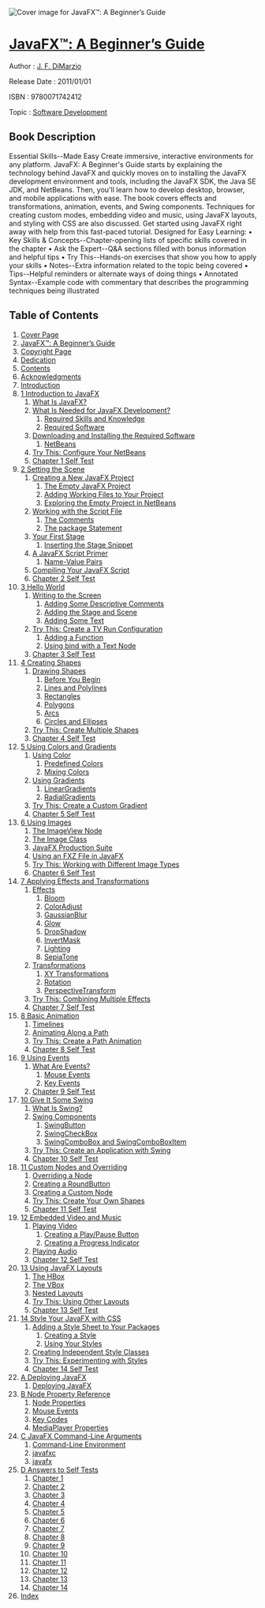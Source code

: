 ![Cover image for JavaFX™: A Beginner’s Guide](https://imgdetail.ebookreading.net/cover/cover/software_development/EB9780071742412.jpg)

[JavaFX™: A Beginner’s Guide](https://ebookreading.net/view/book/JavaFX%E2%84%A2%3A+A+Beginner%E2%80%99s+Guide-EB9780071742412_1.html "JavaFX™: A Beginner’s Guide")
====================================================================================================================

Author : [J. F. DiMarzio](https://ebookreading.net/search/author/J.+F.+DiMarzio)

Release Date : 2011/01/01

ISBN : 9780071742412

Topic : [Software Development](https://ebookreading.net/search/category/software-development)

Book Description
-----------------

Essential Skills--Made Easy
Create immersive, interactive environments for any platform. JavaFX: A Beginner's Guide starts by explaining the technology behind JavaFX and quickly moves on to installing the JavaFX development environment and tools, including the JavaFX SDK, the Java SE JDK, and NetBeans. Then, you'll learn how to develop desktop, browser, and mobile applications with ease. The book covers effects and transformations, animation, events, and Swing components. Techniques for creating custom modes, embedding video and music, using JavaFX layouts, and styling with CSS are also discussed. Get started using JavaFX right away with help from this fast-paced tutorial.
Designed for Easy Learning:
• Key Skills &amp; Concepts--Chapter-opening lists of specific skills covered in the chapter
• Ask the Expert--Q&amp;A sections filled with bonus information and helpful tips
• Try This--Hands-on exercises that show you how to apply your skills
• Notes--Extra information related to the topic being covered
• Tips--Helpful reminders or alternate ways of doing things
• Annotated Syntax--Example code with commentary that describes the programming techniques being illustrated
              
Table of Contents
-----------------

1. [Cover Page](https://ebookreading.net/view/book/JavaFX%E2%84%A2%3A+A+Beginner%E2%80%99s+Guide-EB9780071742412_1.html)
1. [JavaFX™: A Beginner’s Guide](https://ebookreading.net/view/book/JavaFX%E2%84%A2%3A+A+Beginner%E2%80%99s+Guide-EB9780071742412_4.html)
1. [Copyright Page](https://ebookreading.net/view/book/JavaFX%E2%84%A2%3A+A+Beginner%E2%80%99s+Guide-EB9780071742412_5.html)
1. [Dedication](https://ebookreading.net/view/book/JavaFX%E2%84%A2%3A+A+Beginner%E2%80%99s+Guide-EB9780071742412_6.html)
1. [Contents](https://ebookreading.net/view/book/JavaFX%E2%84%A2%3A+A+Beginner%E2%80%99s+Guide-EB9780071742412_8.html)
1. [Acknowledgments](https://ebookreading.net/view/book/JavaFX%E2%84%A2%3A+A+Beginner%E2%80%99s+Guide-EB9780071742412_9.html#acknowledgments)
1. [Introduction](https://ebookreading.net/view/book/JavaFX%E2%84%A2%3A+A+Beginner%E2%80%99s+Guide-EB9780071742412_10.html#introduction)
1. [1 Introduction to JavaFX](https://ebookreading.net/view/book/JavaFX%E2%84%A2%3A+A+Beginner%E2%80%99s+Guide-EB9780071742412_11.html#ch01)
    1. [What Is JavaFX?](https://ebookreading.net/view/book/JavaFX%E2%84%A2%3A+A+Beginner%E2%80%99s+Guide-EB9780071742412_11.html#ch01lev1sec1)
    1. [What Is Needed for JavaFX Development?](https://ebookreading.net/view/book/JavaFX%E2%84%A2%3A+A+Beginner%E2%80%99s+Guide-EB9780071742412_11.html#ch01lev1sec2)
        1. [Required Skills and Knowledge](https://ebookreading.net/view/book/JavaFX%E2%84%A2%3A+A+Beginner%E2%80%99s+Guide-EB9780071742412_11.html#ch01lev2sec1)
        1. [Required Software](https://ebookreading.net/view/book/JavaFX%E2%84%A2%3A+A+Beginner%E2%80%99s+Guide-EB9780071742412_11.html#ch01lev2sec2)
    1. [Downloading and Installing the Required Software](https://ebookreading.net/view/book/JavaFX%E2%84%A2%3A+A+Beginner%E2%80%99s+Guide-EB9780071742412_11.html#ch01lev1sec3)
        1. [NetBeans](https://ebookreading.net/view/book/JavaFX%E2%84%A2%3A+A+Beginner%E2%80%99s+Guide-EB9780071742412_11.html#ch01lev2sec3)
    1. [Try This: Configure Your NetBeans](https://ebookreading.net/view/book/JavaFX%E2%84%A2%3A+A+Beginner%E2%80%99s+Guide-EB9780071742412_11.html#ch01lev1sec4)
    1. [Chapter 1 Self Test](https://ebookreading.net/view/book/JavaFX%E2%84%A2%3A+A+Beginner%E2%80%99s+Guide-EB9780071742412_11.html#ch01lev1sec5)
1. [2 Setting the Scene](https://ebookreading.net/view/book/JavaFX%E2%84%A2%3A+A+Beginner%E2%80%99s+Guide-EB9780071742412_12.html#ch02)
    1. [Creating a New JavaFX Project](https://ebookreading.net/view/book/JavaFX%E2%84%A2%3A+A+Beginner%E2%80%99s+Guide-EB9780071742412_12.html#ch02lev1sec1)
        1. [The Empty JavaFX Project](https://ebookreading.net/view/book/JavaFX%E2%84%A2%3A+A+Beginner%E2%80%99s+Guide-EB9780071742412_12.html#ch02lev2sec1)
        1. [Adding Working Files to Your Project](https://ebookreading.net/view/book/JavaFX%E2%84%A2%3A+A+Beginner%E2%80%99s+Guide-EB9780071742412_12.html#ch02lev2sec2)
        1. [Exploring the Empty Project in NetBeans](https://ebookreading.net/view/book/JavaFX%E2%84%A2%3A+A+Beginner%E2%80%99s+Guide-EB9780071742412_12.html#ch02lev2sec3)
    1. [Working with the Script File](https://ebookreading.net/view/book/JavaFX%E2%84%A2%3A+A+Beginner%E2%80%99s+Guide-EB9780071742412_12.html#ch02lev1sec2)
        1. [The Comments](https://ebookreading.net/view/book/JavaFX%E2%84%A2%3A+A+Beginner%E2%80%99s+Guide-EB9780071742412_12.html#ch02lev2sec4)
        1. [The package Statement](https://ebookreading.net/view/book/JavaFX%E2%84%A2%3A+A+Beginner%E2%80%99s+Guide-EB9780071742412_12.html#ch02lev2sec5)
    1. [Your First Stage](https://ebookreading.net/view/book/JavaFX%E2%84%A2%3A+A+Beginner%E2%80%99s+Guide-EB9780071742412_12.html#ch02lev1sec3)
        1. [Inserting the Stage Snippet](https://ebookreading.net/view/book/JavaFX%E2%84%A2%3A+A+Beginner%E2%80%99s+Guide-EB9780071742412_12.html#ch02lev2sec6)
    1. [A JavaFX Script Primer](https://ebookreading.net/view/book/JavaFX%E2%84%A2%3A+A+Beginner%E2%80%99s+Guide-EB9780071742412_12.html#ch02lev1sec4)
        1. [Name-Value Pairs](https://ebookreading.net/view/book/JavaFX%E2%84%A2%3A+A+Beginner%E2%80%99s+Guide-EB9780071742412_12.html#ch02lev2sec7)
    1. [Compiling Your JavaFX Script](https://ebookreading.net/view/book/JavaFX%E2%84%A2%3A+A+Beginner%E2%80%99s+Guide-EB9780071742412_12.html#ch02lev1sec5)
    1. [Chapter 2 Self Test](https://ebookreading.net/view/book/JavaFX%E2%84%A2%3A+A+Beginner%E2%80%99s+Guide-EB9780071742412_12.html#ch02lev1sec6)
1. [3 Hello World](https://ebookreading.net/view/book/JavaFX%E2%84%A2%3A+A+Beginner%E2%80%99s+Guide-EB9780071742412_13.html#ch03)
    1. [Writing to the Screen](https://ebookreading.net/view/book/JavaFX%E2%84%A2%3A+A+Beginner%E2%80%99s+Guide-EB9780071742412_13.html#ch03lev1sec1)
        1. [Adding Some Descriptive Comments](https://ebookreading.net/view/book/JavaFX%E2%84%A2%3A+A+Beginner%E2%80%99s+Guide-EB9780071742412_13.html#ch03lev2sec1)
        1. [Adding the Stage and Scene](https://ebookreading.net/view/book/JavaFX%E2%84%A2%3A+A+Beginner%E2%80%99s+Guide-EB9780071742412_13.html#ch03lev2sec2)
        1. [Adding Some Text](https://ebookreading.net/view/book/JavaFX%E2%84%A2%3A+A+Beginner%E2%80%99s+Guide-EB9780071742412_13.html#ch03lev2sec3)
    1. [Try This: Create a TV Run Configuration](https://ebookreading.net/view/book/JavaFX%E2%84%A2%3A+A+Beginner%E2%80%99s+Guide-EB9780071742412_13.html#ch03lev1sec2)
        1. [Adding a Function](https://ebookreading.net/view/book/JavaFX%E2%84%A2%3A+A+Beginner%E2%80%99s+Guide-EB9780071742412_13.html#ch03lev2sec4)
        1. [Using bind with a Text Node](https://ebookreading.net/view/book/JavaFX%E2%84%A2%3A+A+Beginner%E2%80%99s+Guide-EB9780071742412_13.html#ch03lev2sec5)
    1. [Chapter 3 Self Test](https://ebookreading.net/view/book/JavaFX%E2%84%A2%3A+A+Beginner%E2%80%99s+Guide-EB9780071742412_13.html#ch03lev1sec3)
1. [4 Creating Shapes](https://ebookreading.net/view/book/JavaFX%E2%84%A2%3A+A+Beginner%E2%80%99s+Guide-EB9780071742412_14.html#ch04)
    1. [Drawing Shapes](https://ebookreading.net/view/book/JavaFX%E2%84%A2%3A+A+Beginner%E2%80%99s+Guide-EB9780071742412_14.html#ch04lev1sec1)
        1. [Before You Begin](https://ebookreading.net/view/book/JavaFX%E2%84%A2%3A+A+Beginner%E2%80%99s+Guide-EB9780071742412_14.html#ch04lev2sec1)
        1. [Lines and Polylines](https://ebookreading.net/view/book/JavaFX%E2%84%A2%3A+A+Beginner%E2%80%99s+Guide-EB9780071742412_14.html#ch04lev2sec2)
        1. [Rectangles](https://ebookreading.net/view/book/JavaFX%E2%84%A2%3A+A+Beginner%E2%80%99s+Guide-EB9780071742412_14.html#ch04lev2sec3)
        1. [Polygons](https://ebookreading.net/view/book/JavaFX%E2%84%A2%3A+A+Beginner%E2%80%99s+Guide-EB9780071742412_14.html#ch04lev2sec4)
        1. [Arcs](https://ebookreading.net/view/book/JavaFX%E2%84%A2%3A+A+Beginner%E2%80%99s+Guide-EB9780071742412_14.html#ch04lev2sec5)
        1. [Circles and Ellipses](https://ebookreading.net/view/book/JavaFX%E2%84%A2%3A+A+Beginner%E2%80%99s+Guide-EB9780071742412_14.html#ch04lev2sec6)
    1. [Try This: Create Multiple Shapes](https://ebookreading.net/view/book/JavaFX%E2%84%A2%3A+A+Beginner%E2%80%99s+Guide-EB9780071742412_14.html#ch04lev1sec2)
    1. [Chapter 4 Self Test](https://ebookreading.net/view/book/JavaFX%E2%84%A2%3A+A+Beginner%E2%80%99s+Guide-EB9780071742412_14.html#ch04lev1sec3)
1. [5 Using Colors and Gradients](https://ebookreading.net/view/book/JavaFX%E2%84%A2%3A+A+Beginner%E2%80%99s+Guide-EB9780071742412_15.html#ch05)
    1. [Using Color](https://ebookreading.net/view/book/JavaFX%E2%84%A2%3A+A+Beginner%E2%80%99s+Guide-EB9780071742412_15.html#ch05lev1sec1)
        1. [Predefined Colors](https://ebookreading.net/view/book/JavaFX%E2%84%A2%3A+A+Beginner%E2%80%99s+Guide-EB9780071742412_15.html#ch05lev2sec1)
        1. [Mixing Colors](https://ebookreading.net/view/book/JavaFX%E2%84%A2%3A+A+Beginner%E2%80%99s+Guide-EB9780071742412_15.html#ch05lev2sec2)
    1. [Using Gradients](https://ebookreading.net/view/book/JavaFX%E2%84%A2%3A+A+Beginner%E2%80%99s+Guide-EB9780071742412_15.html#ch05lev1sec2)
        1. [LinearGradients](https://ebookreading.net/view/book/JavaFX%E2%84%A2%3A+A+Beginner%E2%80%99s+Guide-EB9780071742412_15.html#ch05lev2sec3)
        1. [RadialGradients](https://ebookreading.net/view/book/JavaFX%E2%84%A2%3A+A+Beginner%E2%80%99s+Guide-EB9780071742412_15.html#ch05lev2sec4)
    1. [Try This: Create a Custom Gradient](https://ebookreading.net/view/book/JavaFX%E2%84%A2%3A+A+Beginner%E2%80%99s+Guide-EB9780071742412_15.html#ch05lev1sec3)
    1. [Chapter 5 Self Test](https://ebookreading.net/view/book/JavaFX%E2%84%A2%3A+A+Beginner%E2%80%99s+Guide-EB9780071742412_15.html#ch05lev1sec4)
1. [6 Using Images](https://ebookreading.net/view/book/JavaFX%E2%84%A2%3A+A+Beginner%E2%80%99s+Guide-EB9780071742412_16.html#ch06)
    1. [The ImageView Node](https://ebookreading.net/view/book/JavaFX%E2%84%A2%3A+A+Beginner%E2%80%99s+Guide-EB9780071742412_16.html#ch06lev1sec1)
    1. [The Image Class](https://ebookreading.net/view/book/JavaFX%E2%84%A2%3A+A+Beginner%E2%80%99s+Guide-EB9780071742412_16.html#ch06lev1sec2)
    1. [JavaFX Production Suite](https://ebookreading.net/view/book/JavaFX%E2%84%A2%3A+A+Beginner%E2%80%99s+Guide-EB9780071742412_16.html#ch06lev1sec3)
    1. [Using an FXZ File in JavaFX](https://ebookreading.net/view/book/JavaFX%E2%84%A2%3A+A+Beginner%E2%80%99s+Guide-EB9780071742412_16.html#ch06lev1sec4)
    1. [Try This: Working with Different Image Types](https://ebookreading.net/view/book/JavaFX%E2%84%A2%3A+A+Beginner%E2%80%99s+Guide-EB9780071742412_16.html#ch06lev1sec5)
    1. [Chapter 6 Self Test](https://ebookreading.net/view/book/JavaFX%E2%84%A2%3A+A+Beginner%E2%80%99s+Guide-EB9780071742412_16.html#ch06lev1sec6)
1. [7 Applying Effects and Transformations](https://ebookreading.net/view/book/JavaFX%E2%84%A2%3A+A+Beginner%E2%80%99s+Guide-EB9780071742412_17.html#ch07)
    1. [Effects](https://ebookreading.net/view/book/JavaFX%E2%84%A2%3A+A+Beginner%E2%80%99s+Guide-EB9780071742412_17.html#ch07lev1sec1)
        1. [Bloom](https://ebookreading.net/view/book/JavaFX%E2%84%A2%3A+A+Beginner%E2%80%99s+Guide-EB9780071742412_17.html#ch07lev2sec1)
        1. [ColorAdjust](https://ebookreading.net/view/book/JavaFX%E2%84%A2%3A+A+Beginner%E2%80%99s+Guide-EB9780071742412_17.html#ch07lev2sec2)
        1. [GaussianBlur](https://ebookreading.net/view/book/JavaFX%E2%84%A2%3A+A+Beginner%E2%80%99s+Guide-EB9780071742412_17.html#ch07lev2sec3)
        1. [Glow](https://ebookreading.net/view/book/JavaFX%E2%84%A2%3A+A+Beginner%E2%80%99s+Guide-EB9780071742412_17.html#ch07lev2sec4)
        1. [DropShadow](https://ebookreading.net/view/book/JavaFX%E2%84%A2%3A+A+Beginner%E2%80%99s+Guide-EB9780071742412_17.html#ch07lev2sec5)
        1. [InvertMask](https://ebookreading.net/view/book/JavaFX%E2%84%A2%3A+A+Beginner%E2%80%99s+Guide-EB9780071742412_17.html#ch07lev2sec6)
        1. [Lighting](https://ebookreading.net/view/book/JavaFX%E2%84%A2%3A+A+Beginner%E2%80%99s+Guide-EB9780071742412_17.html#ch07lev2sec7)
        1. [SepiaTone](https://ebookreading.net/view/book/JavaFX%E2%84%A2%3A+A+Beginner%E2%80%99s+Guide-EB9780071742412_17.html#ch07lev2sec8)
    1. [Transformations](https://ebookreading.net/view/book/JavaFX%E2%84%A2%3A+A+Beginner%E2%80%99s+Guide-EB9780071742412_17.html#ch07lev1sec2)
        1. [XY Transformations](https://ebookreading.net/view/book/JavaFX%E2%84%A2%3A+A+Beginner%E2%80%99s+Guide-EB9780071742412_17.html#ch07lev2sec9)
        1. [Rotation](https://ebookreading.net/view/book/JavaFX%E2%84%A2%3A+A+Beginner%E2%80%99s+Guide-EB9780071742412_17.html#ch07lev2sec10)
        1. [PerspectiveTransform](https://ebookreading.net/view/book/JavaFX%E2%84%A2%3A+A+Beginner%E2%80%99s+Guide-EB9780071742412_17.html#ch07lev2sec11)
    1. [Try This: Combining Multiple Effects](https://ebookreading.net/view/book/JavaFX%E2%84%A2%3A+A+Beginner%E2%80%99s+Guide-EB9780071742412_17.html#ch07lev1sec3)
    1. [Chapter 7 Self Test](https://ebookreading.net/view/book/JavaFX%E2%84%A2%3A+A+Beginner%E2%80%99s+Guide-EB9780071742412_17.html#ch07lev1sec4)
1. [8 Basic Animation](https://ebookreading.net/view/book/JavaFX%E2%84%A2%3A+A+Beginner%E2%80%99s+Guide-EB9780071742412_18.html#ch08)
    1. [Timelines](https://ebookreading.net/view/book/JavaFX%E2%84%A2%3A+A+Beginner%E2%80%99s+Guide-EB9780071742412_18.html#ch08lev1sec1)
    1. [Animating Along a Path](https://ebookreading.net/view/book/JavaFX%E2%84%A2%3A+A+Beginner%E2%80%99s+Guide-EB9780071742412_18.html#ch08lev1sec2)
    1. [Try This: Create a Path Animation](https://ebookreading.net/view/book/JavaFX%E2%84%A2%3A+A+Beginner%E2%80%99s+Guide-EB9780071742412_18.html#ch08lev1sec3)
    1. [Chapter 8 Self Test](https://ebookreading.net/view/book/JavaFX%E2%84%A2%3A+A+Beginner%E2%80%99s+Guide-EB9780071742412_18.html#ch08lev1sec4)
1. [9 Using Events](https://ebookreading.net/view/book/JavaFX%E2%84%A2%3A+A+Beginner%E2%80%99s+Guide-EB9780071742412_19.html#ch09)
    1. [What Are Events?](https://ebookreading.net/view/book/JavaFX%E2%84%A2%3A+A+Beginner%E2%80%99s+Guide-EB9780071742412_19.html#ch09lev1sec1)
        1. [Mouse Events](https://ebookreading.net/view/book/JavaFX%E2%84%A2%3A+A+Beginner%E2%80%99s+Guide-EB9780071742412_19.html#ch09lev2sec1)
        1. [Key Events](https://ebookreading.net/view/book/JavaFX%E2%84%A2%3A+A+Beginner%E2%80%99s+Guide-EB9780071742412_19.html#ch09lev2sec2)
    1. [Chapter 9 Self Test](https://ebookreading.net/view/book/JavaFX%E2%84%A2%3A+A+Beginner%E2%80%99s+Guide-EB9780071742412_19.html#ch09lev1sec2)
1. [10 Give It Some Swing](https://ebookreading.net/view/book/JavaFX%E2%84%A2%3A+A+Beginner%E2%80%99s+Guide-EB9780071742412_20.html#ch10)
    1. [What Is Swing?](https://ebookreading.net/view/book/JavaFX%E2%84%A2%3A+A+Beginner%E2%80%99s+Guide-EB9780071742412_20.html#ch10lev1sec1)
    1. [Swing Components](https://ebookreading.net/view/book/JavaFX%E2%84%A2%3A+A+Beginner%E2%80%99s+Guide-EB9780071742412_20.html#ch10lev1sec2)
        1. [SwingButton](https://ebookreading.net/view/book/JavaFX%E2%84%A2%3A+A+Beginner%E2%80%99s+Guide-EB9780071742412_20.html#ch10lev2sec1)
        1. [SwingCheckBox](https://ebookreading.net/view/book/JavaFX%E2%84%A2%3A+A+Beginner%E2%80%99s+Guide-EB9780071742412_20.html#ch10lev2sec2)
        1. [SwingComboBox and SwingComboBoxItem](https://ebookreading.net/view/book/JavaFX%E2%84%A2%3A+A+Beginner%E2%80%99s+Guide-EB9780071742412_20.html#ch10lev2sec3)
    1. [Try This: Create an Application with Swing](https://ebookreading.net/view/book/JavaFX%E2%84%A2%3A+A+Beginner%E2%80%99s+Guide-EB9780071742412_20.html#ch10lev1sec3)
    1. [Chapter 10 Self Test](https://ebookreading.net/view/book/JavaFX%E2%84%A2%3A+A+Beginner%E2%80%99s+Guide-EB9780071742412_20.html#ch10lev1sec4)
1. [11 Custom Nodes and Overriding](https://ebookreading.net/view/book/JavaFX%E2%84%A2%3A+A+Beginner%E2%80%99s+Guide-EB9780071742412_21.html#ch11)
    1. [Overriding a Node](https://ebookreading.net/view/book/JavaFX%E2%84%A2%3A+A+Beginner%E2%80%99s+Guide-EB9780071742412_21.html#ch11lev1sec1)
    1. [Creating a RoundButton](https://ebookreading.net/view/book/JavaFX%E2%84%A2%3A+A+Beginner%E2%80%99s+Guide-EB9780071742412_21.html#ch11lev1sec2)
    1. [Creating a Custom Node](https://ebookreading.net/view/book/JavaFX%E2%84%A2%3A+A+Beginner%E2%80%99s+Guide-EB9780071742412_21.html#ch11lev1sec3)
    1. [Try This: Create Your Own Shapes](https://ebookreading.net/view/book/JavaFX%E2%84%A2%3A+A+Beginner%E2%80%99s+Guide-EB9780071742412_21.html#ch11lev1sec4)
    1. [Chapter 11 Self Test](https://ebookreading.net/view/book/JavaFX%E2%84%A2%3A+A+Beginner%E2%80%99s+Guide-EB9780071742412_21.html#ch11lev1sec5)
1. [12 Embedded Video and Music](https://ebookreading.net/view/book/JavaFX%E2%84%A2%3A+A+Beginner%E2%80%99s+Guide-EB9780071742412_22.html#ch12)
    1. [Playing Video](https://ebookreading.net/view/book/JavaFX%E2%84%A2%3A+A+Beginner%E2%80%99s+Guide-EB9780071742412_22.html#ch12lev1sec1)
        1. [Creating a Play/Pause Button](https://ebookreading.net/view/book/JavaFX%E2%84%A2%3A+A+Beginner%E2%80%99s+Guide-EB9780071742412_22.html#ch12lev2sec1)
        1. [Creating a Progress Indicator](https://ebookreading.net/view/book/JavaFX%E2%84%A2%3A+A+Beginner%E2%80%99s+Guide-EB9780071742412_22.html#ch12lev2sec2)
    1. [Playing Audio](https://ebookreading.net/view/book/JavaFX%E2%84%A2%3A+A+Beginner%E2%80%99s+Guide-EB9780071742412_22.html#ch12lev1sec2)
    1. [Chapter 12 Self Test](https://ebookreading.net/view/book/JavaFX%E2%84%A2%3A+A+Beginner%E2%80%99s+Guide-EB9780071742412_22.html#ch12lev1sec3)
1. [13 Using JavaFX Layouts](https://ebookreading.net/view/book/JavaFX%E2%84%A2%3A+A+Beginner%E2%80%99s+Guide-EB9780071742412_23.html#ch13)
    1. [The HBox](https://ebookreading.net/view/book/JavaFX%E2%84%A2%3A+A+Beginner%E2%80%99s+Guide-EB9780071742412_23.html#ch13lev1sec1)
    1. [The VBox](https://ebookreading.net/view/book/JavaFX%E2%84%A2%3A+A+Beginner%E2%80%99s+Guide-EB9780071742412_23.html#ch13lev1sec2)
    1. [Nested Layouts](https://ebookreading.net/view/book/JavaFX%E2%84%A2%3A+A+Beginner%E2%80%99s+Guide-EB9780071742412_23.html#ch13lev1sec3)
    1. [Try This: Using Other Layouts](https://ebookreading.net/view/book/JavaFX%E2%84%A2%3A+A+Beginner%E2%80%99s+Guide-EB9780071742412_23.html#ch13lev1sec4)
    1. [Chapter 13 Self Test](https://ebookreading.net/view/book/JavaFX%E2%84%A2%3A+A+Beginner%E2%80%99s+Guide-EB9780071742412_23.html#ch13lev1sec5)
1. [14 Style Your JavaFX with CSS](https://ebookreading.net/view/book/JavaFX%E2%84%A2%3A+A+Beginner%E2%80%99s+Guide-EB9780071742412_24.html#ch14)
    1. [Adding a Style Sheet to Your Packages](https://ebookreading.net/view/book/JavaFX%E2%84%A2%3A+A+Beginner%E2%80%99s+Guide-EB9780071742412_24.html#ch14lev1sec1)
        1. [Creating a Style](https://ebookreading.net/view/book/JavaFX%E2%84%A2%3A+A+Beginner%E2%80%99s+Guide-EB9780071742412_24.html#ch14lev2sec1)
        1. [Using Your Styles](https://ebookreading.net/view/book/JavaFX%E2%84%A2%3A+A+Beginner%E2%80%99s+Guide-EB9780071742412_24.html#ch14lev2sec2)
    1. [Creating Independent Style Classes](https://ebookreading.net/view/book/JavaFX%E2%84%A2%3A+A+Beginner%E2%80%99s+Guide-EB9780071742412_24.html#ch14lev1sec2)
    1. [Try This: Experimenting with Styles](https://ebookreading.net/view/book/JavaFX%E2%84%A2%3A+A+Beginner%E2%80%99s+Guide-EB9780071742412_24.html#ch14lev1sec3)
    1. [Chapter 14 Self Test](https://ebookreading.net/view/book/JavaFX%E2%84%A2%3A+A+Beginner%E2%80%99s+Guide-EB9780071742412_24.html#ch14lev1sec4)
1. [A Deploying JavaFX](https://ebookreading.net/view/book/JavaFX%E2%84%A2%3A+A+Beginner%E2%80%99s+Guide-EB9780071742412_25.html#app01)
    1. [Deploying JavaFX](https://ebookreading.net/view/book/JavaFX%E2%84%A2%3A+A+Beginner%E2%80%99s+Guide-EB9780071742412_25.html#app01lev1sec1)
1. [B Node Property Reference](https://ebookreading.net/view/book/JavaFX%E2%84%A2%3A+A+Beginner%E2%80%99s+Guide-EB9780071742412_26.html#app02)
    1. [Node Properties](https://ebookreading.net/view/book/JavaFX%E2%84%A2%3A+A+Beginner%E2%80%99s+Guide-EB9780071742412_26.html#app02lev1sec1)
    1. [Mouse Events](https://ebookreading.net/view/book/JavaFX%E2%84%A2%3A+A+Beginner%E2%80%99s+Guide-EB9780071742412_26.html#app02lev1sec2)
    1. [Key Codes](https://ebookreading.net/view/book/JavaFX%E2%84%A2%3A+A+Beginner%E2%80%99s+Guide-EB9780071742412_26.html#app02lev1sec3)
    1. [MediaPlayer Properties](https://ebookreading.net/view/book/JavaFX%E2%84%A2%3A+A+Beginner%E2%80%99s+Guide-EB9780071742412_26.html#app02lev1sec4)
1. [C JavaFX Command-Line Arguments](https://ebookreading.net/view/book/JavaFX%E2%84%A2%3A+A+Beginner%E2%80%99s+Guide-EB9780071742412_27.html#app03)
    1. [Command-Line Environment](https://ebookreading.net/view/book/JavaFX%E2%84%A2%3A+A+Beginner%E2%80%99s+Guide-EB9780071742412_27.html#app03lev1sec1)
    1. [javafxc](https://ebookreading.net/view/book/JavaFX%E2%84%A2%3A+A+Beginner%E2%80%99s+Guide-EB9780071742412_27.html#app03lev1sec2)
    1. [javafx](https://ebookreading.net/view/book/JavaFX%E2%84%A2%3A+A+Beginner%E2%80%99s+Guide-EB9780071742412_27.html#app03lev1sec3)
1. [D Answers to Self Tests](https://ebookreading.net/view/book/JavaFX%E2%84%A2%3A+A+Beginner%E2%80%99s+Guide-EB9780071742412_28.html#app04)
    1. [Chapter 1](https://ebookreading.net/view/book/JavaFX%E2%84%A2%3A+A+Beginner%E2%80%99s+Guide-EB9780071742412_28.html#app04lev1sec1)
    1. [Chapter 2](https://ebookreading.net/view/book/JavaFX%E2%84%A2%3A+A+Beginner%E2%80%99s+Guide-EB9780071742412_28.html#app04lev1sec2)
    1. [Chapter 3](https://ebookreading.net/view/book/JavaFX%E2%84%A2%3A+A+Beginner%E2%80%99s+Guide-EB9780071742412_28.html#app04lev1sec3)
    1. [Chapter 4](https://ebookreading.net/view/book/JavaFX%E2%84%A2%3A+A+Beginner%E2%80%99s+Guide-EB9780071742412_28.html#app04lev1sec4)
    1. [Chapter 5](https://ebookreading.net/view/book/JavaFX%E2%84%A2%3A+A+Beginner%E2%80%99s+Guide-EB9780071742412_28.html#app04lev1sec5)
    1. [Chapter 6](https://ebookreading.net/view/book/JavaFX%E2%84%A2%3A+A+Beginner%E2%80%99s+Guide-EB9780071742412_28.html#app04lev1sec6)
    1. [Chapter 7](https://ebookreading.net/view/book/JavaFX%E2%84%A2%3A+A+Beginner%E2%80%99s+Guide-EB9780071742412_28.html#app04lev1sec7)
    1. [Chapter 8](https://ebookreading.net/view/book/JavaFX%E2%84%A2%3A+A+Beginner%E2%80%99s+Guide-EB9780071742412_28.html#app04lev1sec8)
    1. [Chapter 9](https://ebookreading.net/view/book/JavaFX%E2%84%A2%3A+A+Beginner%E2%80%99s+Guide-EB9780071742412_28.html#app04lev1sec9)
    1. [Chapter 10](https://ebookreading.net/view/book/JavaFX%E2%84%A2%3A+A+Beginner%E2%80%99s+Guide-EB9780071742412_28.html#app04lev1sec10)
    1. [Chapter 11](https://ebookreading.net/view/book/JavaFX%E2%84%A2%3A+A+Beginner%E2%80%99s+Guide-EB9780071742412_28.html#app04lev1sec11)
    1. [Chapter 12](https://ebookreading.net/view/book/JavaFX%E2%84%A2%3A+A+Beginner%E2%80%99s+Guide-EB9780071742412_28.html#app04lev1sec12)
    1. [Chapter 13](https://ebookreading.net/view/book/JavaFX%E2%84%A2%3A+A+Beginner%E2%80%99s+Guide-EB9780071742412_28.html#app04lev1sec13)
    1. [Chapter 14](https://ebookreading.net/view/book/JavaFX%E2%84%A2%3A+A+Beginner%E2%80%99s+Guide-EB9780071742412_28.html#app04lev1sec14)
1. [Index](https://ebookreading.net/view/book/JavaFX%E2%84%A2%3A+A+Beginner%E2%80%99s+Guide-EB9780071742412_0.html#index)
